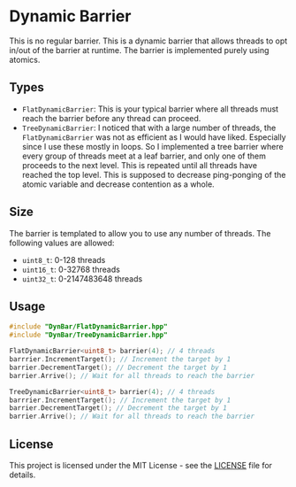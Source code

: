 # Dynamic Barrier
This is no regular barrier. This is a dynamic barrier that allows threads to opt in/out of the barrier at runtime. The barrier is implemented purely using atomics.

## Types
- `FlatDynamicBarrier`: This is your typical barrier where all threads must reach the barrier before any thread can proceed.
- `TreeDynamicBarrier`: I noticed that with a large number of threads, the `FlatDynamicBarrier` was not as efficient as I would have liked. Especially since I use these mostly in loops. So I implemented a tree barrier where every group of threads meet at a leaf barrier, and only one of them proceeds to the next level. This is repeated until all threads have reached the top level. This is supposed to decrease ping-ponging of the atomic variable and decrease contention as a whole.

## Size
The barrier is templated to allow you to use any number of threads. The following values are allowed:
- `uint8_t`: 0-128 threads
- `uint16_t`: 0-32768 threads
- `uint32_t`: 0-2147483648 threads

## Usage
```cpp
#include "DynBar/FlatDynamicBarrier.hpp"
#include "DynBar/TreeDynamicBarrier.hpp"

FlatDynamicBarrier<uint8_t> barrier(4); // 4 threads
barrrier.IncrementTarget(); // Increment the target by 1
barrier.DecrementTarget(); // Decrement the target by 1
barrier.Arrive(); // Wait for all threads to reach the barrier

TreeDynamicBarrier<uint8_t> barrier(4); // 4 threads
barrrier.IncrementTarget(); // Increment the target by 1
barrier.DecrementTarget(); // Decrement the target by 1
barrier.Arrive(); // Wait for all threads to reach the barrier
```

## License
This project is licensed under the MIT License - see the [LICENSE](LICENSE) file for details.

